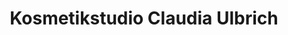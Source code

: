 ---
title: "Kosmetikstudio Claudia Ulbrich"
url: /moritzburg/kosmetikstudio-claudia-ulbrich/
shop: Kosmetik
---